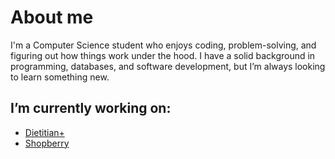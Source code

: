 # About me
I'm a Computer Science student who enjoys coding, problem-solving, and figuring out how things work under the hood.
I have a solid background in programming, databases, and software development, but I’m always looking to learn something new.  

## I’m currently working on:
- [Dietitian+](https://github.com/JakubJagodzinski/dietitian-plus-backend)
- [Shopberry](https://github.com/JakubJagodzinski/shopberry-backend)
